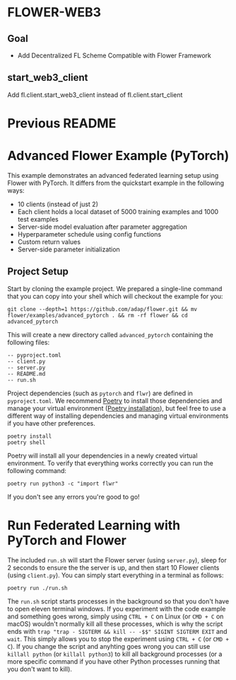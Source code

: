 # FLOWER-WEB3
## Goal
- Add Decentralized FL Scheme Compatible with Flower Framework

## start_web3_client

Add fl.client.start_web3_client instead of fl.client.start_client


# Previous README
# Advanced Flower Example (PyTorch)

This example demonstrates an advanced federated learning setup using Flower with PyTorch. It differs from the quickstart example in the following ways:

- 10 clients (instead of just 2)
- Each client holds a local dataset of 5000 training examples and 1000 test examples
- Server-side model evaluation after parameter aggregation
- Hyperparameter schedule using config functions
- Custom return values
- Server-side parameter initialization

## Project Setup

Start by cloning the example project. We prepared a single-line command that you can copy into your shell which will checkout the example for you:

```shell
git clone --depth=1 https://github.com/adap/flower.git && mv flower/examples/advanced_pytorch . && rm -rf flower && cd advanced_pytorch
```

This will create a new directory called `advanced_pytorch` containing the following files:

```shell
-- pyproject.toml
-- client.py
-- server.py
-- README.md
-- run.sh
```

Project dependencies (such as `pytorch` and `flwr`) are defined in `pyproject.toml`. We recommend [Poetry](https://python-poetry.org/docs/) to install those dependencies and manage your virtual environment ([Poetry installation](https://python-poetry.org/docs/#installation)), but feel free to use a different way of installing dependencies and managing virtual environments if you have other preferences.

```shell
poetry install
poetry shell
```

Poetry will install all your dependencies in a newly created virtual environment. To verify that everything works correctly you can run the following command:

```shell
poetry run python3 -c "import flwr"
```

If you don't see any errors you're good to go!

# Run Federated Learning with PyTorch and Flower

The included `run.sh` will start the Flower server (using `server.py`), sleep for 2 seconds to ensure the the server is up, and then start 10 Flower clients (using `client.py`). You can simply start everything in a terminal as follows:

```shell
poetry run ./run.sh
```

The `run.sh` script starts processes in the background so that you don't have to open eleven terminal windows. If you experiment with the code example and something goes wrong, simply using `CTRL + C` on Linux (or `CMD + C` on macOS) wouldn't normally kill all these processes, which is why the script ends with `trap "trap - SIGTERM && kill -- -$$" SIGINT SIGTERM EXIT` and `wait`. This simply allows you to stop the experiment using `CTRL + C` (or `CMD + C`). If you change the script and anyhting goes wrong you can still use `killall python` (or `killall python3`) to kill all background processes (or a more specific command if you have other Python processes running that you don't want to kill).
